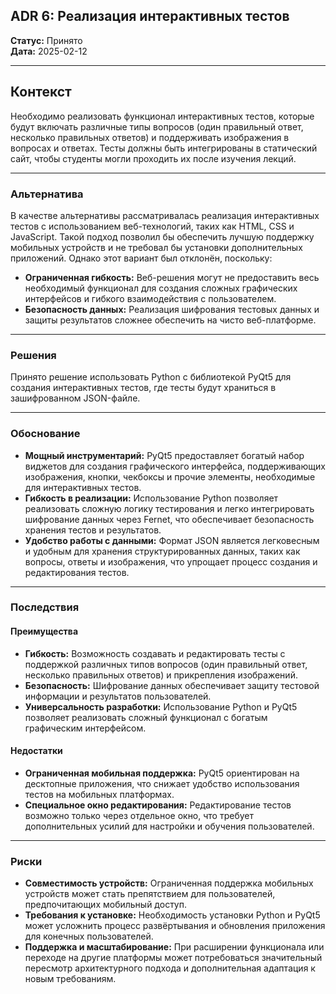 ## ADR 6: Реализация интерактивных тестов

**Статус:** Принято  
**Дата:** 2025-02-12  

---

## Контекст

Необходимо реализовать функционал интерактивных тестов, которые будут включать различные типы вопросов (один правильный ответ, несколько правильных ответов) и поддерживать изображения в вопросах и ответах. Тесты должны быть интегрированы в статический сайт, чтобы студенты могли проходить их после изучения лекций.

---

### Альтернатива

В качестве альтернативы рассматривалась реализация интерактивных тестов с использованием веб-технологий, таких как HTML, CSS и JavaScript. Такой подход позволил бы обеспечить лучшую поддержку мобильных устройств и не требовал бы установки дополнительных приложений. Однако этот вариант был отклонён, поскольку:  
- **Ограниченная гибкость:** Веб-решения могут не предоставить весь необходимый функционал для создания сложных графических интерфейсов и гибкого взаимодействия с пользователем.  
- **Безопасность данных:** Реализация шифрования тестовых данных и защиты результатов сложнее обеспечить на чисто веб-платформе.

---

### Решения

Принято решение использовать Python с библиотекой PyQt5 для создания интерактивных тестов, где тесты будут храниться в зашифрованном JSON-файле.

---

### Обоснование

- **Мощный инструментарий:** PyQt5 предоставляет богатый набор виджетов для создания графического интерфейса, поддерживающих изображения, кнопки, чекбоксы и прочие элементы, необходимые для интерактивных тестов.  
- **Гибкость в реализации:** Использование Python позволяет реализовать сложную логику тестирования и легко интегрировать шифрование данных через Fernet, что обеспечивает безопасность хранения тестов и результатов.  
- **Удобство работы с данными:** Формат JSON является легковесным и удобным для хранения структурированных данных, таких как вопросы, ответы и изображения, что упрощает процесс создания и редактирования тестов.

---

### Последствия

#### Преимущества

- **Гибкость:** Возможность создавать и редактировать тесты с поддержкой различных типов вопросов (один правильный ответ, несколько правильных ответов) и прикрепления изображений.  
- **Безопасность:** Шифрование данных обеспечивает защиту тестовой информации и результатов пользователей.  
- **Универсальность разработки:** Использование Python и PyQt5 позволяет реализовать сложный функционал с богатым графическим интерфейсом.

#### Недостатки

- **Ограниченная мобильная поддержка:** PyQt5 ориентирован на десктопные приложения, что снижает удобство использования тестов на мобильных платформах.  
- **Специальное окно редактирования:** Редактирование тестов возможно только через отдельное окно, что требует дополнительных усилий для настройки и обучения пользователей.

---

### Риски

- **Совместимость устройств:** Ограниченная поддержка мобильных устройств может стать препятствием для пользователей, предпочитающих мобильный доступ.  
- **Требования к установке:** Необходимость установки Python и PyQt5 может усложнить процесс развёртывания и обновления приложения для конечных пользователей.  
- **Поддержка и масштабирование:** При расширении функционала или переходе на другие платформы может потребоваться значительный пересмотр архитектурного подхода и дополнительная адаптация к новым требованиям.